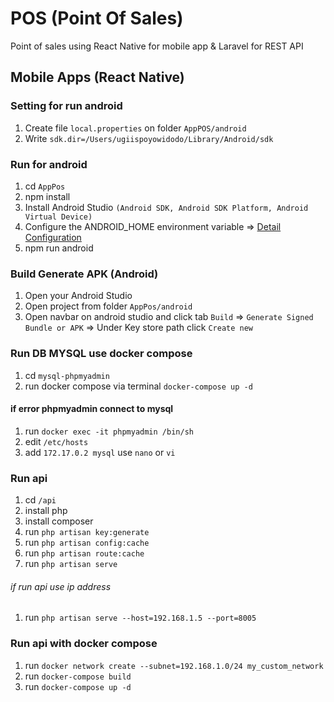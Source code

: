 # POS (Point Of Sales)

Point of sales using React Native for mobile app & Laravel for REST API

## Mobile Apps (React Native)

### Setting for run android

1. Create file `local.properties` on folder `AppPOS/android`
2. Write `sdk.dir=/Users/ugiispoyowidodo/Library/Android/sdk`

### Run for android

1. cd `AppPos`
2. npm install
3. Install Android Studio `(Android SDK, Android SDK Platform, Android Virtual Device)`
4. Configure the ANDROID_HOME environment variable => [Detail Configuration](https://reactnative.dev/docs/environment-setup)
5. npm run android

### Build Generate APK (Android)

1. Open your Android Studio
2. Open project from folder `AppPos/android`
3. Open navbar on android studio and click tab `Build` => `Generate Signed Bundle or APK` => Under Key store path click `Create new`
<!-- 3. Build from source => [Detail Configuration](https://reactnative.dev/contributing/how-to-build-from-source) -->
<!-- 4. Open navbar on android studio and click tab `Build` => `Build Bundle(s)/APK(s)` => `Build APK(s)` -->

### Run DB MYSQL use docker compose
1. cd  `mysql-phpmyadmin`
2. run docker compose via terminal `docker-compose up -d`

#### if error phpmyadmin connect to mysql
1. run `docker exec -it phpmyadmin /bin/sh`
2. edit `/etc/hosts`
1. add `172.17.0.2 mysql` use `nano` or `vi`

### Run api
1. cd `/api`
2. install php
3. install composer
4. run `php artisan key:generate`
5. run `php artisan config:cache`
6. run `php artisan route:cache`
7. run `php artisan serve`

###### if run api use ip address 
1. run `php artisan serve --host=192.168.1.5 --port=8005`

### Run api with docker compose 
<!-- 1. run `mkcert 192.168.1.10` for ssl local -->
<!-- 1. run `docker network create my_custom_network` -->
1. run `docker network create --subnet=192.168.1.0/24 my_custom_network`
2. run `docker-compose build`
3. run `docker-compose up -d`
<!-- 4. run `docker run --network my_custom_network --ip 192.168.1.10 --name api-pos -v /Users/ugi/Data/pribadi/POS/api:/var/www -p 8005:80 api-pos` -->